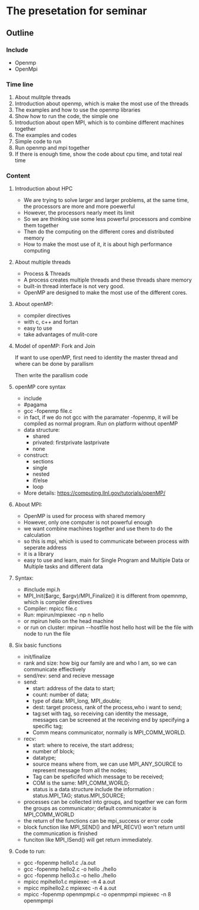 # The presetation for seminar
## Outline
### Include
- Openmp
- OpenMpi
### Time line
1. About mulitple threads
2. Introduction about openmp, which is make the most use of the threads
3. The examples and how to use the openmp libraries
4. Show how to run the code, the simple one
5. Introduction about open MPI, which is to combine different machines together
6. The examples and codes
7. Simple code to run
8. Run openmp and mpi together
9. If there is enough time, show the code about cpu time, and total real time

### Content
1. Introduction about HPC

	-  We are trying to solve larger and larger problems, at the same time, the processors are more and more poewerful
	-  However, the processors nearly meet its limit
	-  So we are thinking use some less powerful processors and combine them together
	-  Then do the computing on the different cores and distributed memory
	-  How to make the most use of it, it is about high performance computing
2. About multiple threads
	-  Process & Threads
	-  A process creates multiple threads and these threads share memory
	-  built-in thread interface is not very good. 
	-  OpenMP are designed to make the most use of the different cores.
3. About openMP:

	-  compiler directives
	-  with c, c++ and fortan
	-  easy to use
	-  take advantages of mulit-core
4. Model of openMP: Fork and Join

	If want to use openMP, first need to identity the master thread and where can be done by parallism
	
	Then write the parallism code

5. openMP core syntax

	-  include
	-  #pagama
	-  gcc -fopenmp file.c
	-  in fact, if we do not gcc with the paramater -fopenmp, it will be compiled as normal program. Run on platform without openMP
	-  data structure:
		- shared
		- privated: firstprivate lastprivate
		- none
	-  construct:
		- sections
		- single
		- nested
		- if/else
		- loop
	-  More details: https://computing.llnl.gov/tutorials/openMP/
6. About MPI:

	-  OpenMP is used for process with shared memory
	-  However, only one computer is not powerful enough
	-  we want combine machines together and use them to do the calculation
	-  so this is mpi, which is used to communicate between process with seperate address
	-  it is a library
	-  easy to use and learn, main for Single Program and Multiple Data or Multiple tasks and different data
7. Syntax:

	-  #include mpi.h
	-  MPI_Init($argc, $argv)/MPI_Finalize() it is different from opemnmp, which is compiler directives
	-  Compiler: mpicc file.c
	-  Run: mpirun/mpiexec -np n hello
	-  or mpirun hello on the head machine
	-  or run on cluster: mpirun --hostfile host hello host will be the file with node to run the file
8. Six basic functions

	-  init/finalize
	-  rank and size: how big our family are and who I am, so we can communicate effiectively
	-  send/rev: send and recieve message
	-  send: 
		- start: address of the data to start;
		- count: number of data; 
		- type of data: MPI_long, MPI_double; 
		- dest: target process, rank of the process,who i want to send;
		- tag:set with tag, so receiving can identity the message, messages can be screened at the receiving end by specifying a specific tag; 
		- Comm means communicator, normally is MPI_COMM_WORLD.
	-  recv: 
		- start: where to receive, the start address; 
		- number of block; 
		- datatype; 
		- source means where from, we can use MPI_ANY_SOURCE to represent message from all the nodes;
		- Tag can be speficifed which message to be received;
		- COM is the same: MPI_COMM_WORLD;
		- status is a data structure include the information : status.MPI_TAG; status.MPI_SOURCE;  
	-  processes can be collected into groups, and together we can form the groups as communicator; default communicator is MPI_COMM_WORLD
	-  the return of the functions can be mpi_success or error code
	-  block function like MPI_SEND() and MPI_RECV() won't return until the communication is finished
	-  funciton like MPI_ISend() will get return immediately.
9. Code to run:
 
	-  gcc -fopenmp hello1.c  ./a.out
	-  gcc -fopenmp hello2.c -o hello ./hello
	-  gcc -fopenmp hello3.c -o hello ./hello
	-  mpicc mpihello1.c mpiexec \-n 4 a.out
	-  mpicc mpihello2.c mpiexec \-n 4 a.out
	-  mpicc -fopenmp openmpmpi.c -o openmpmpi mpiexec \-n 8 openmpmpi
